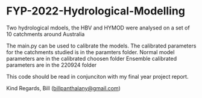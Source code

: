 # FYP-2022-Hydrological-Modelling
Two hydrological mdoels, the HBV and HYMOD were analysed on a set of 10 catchments around Australia

The main.py can be used to calibrate the models.
The calibrated parameters for the catchments studied is in the paramters folder.
Normal model parameters are in the calibrated choosen folder
Ensemble calibrated parameters are in the 220924 folder


This code should be read in conjunciton with my final year project report.

Kind Regards,
Bill (billpanthalany@gmail.com)

